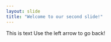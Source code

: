 ```yaml
---
layout: slide
title: "Welcome to our second slide!"
---
```

This is text
Use the left arrow to go back!
